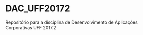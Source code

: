 # DAC_UFF20172
Repositório para a disciplina de Desenvolvimento de Aplicações Corporativas UFF 2017.2
